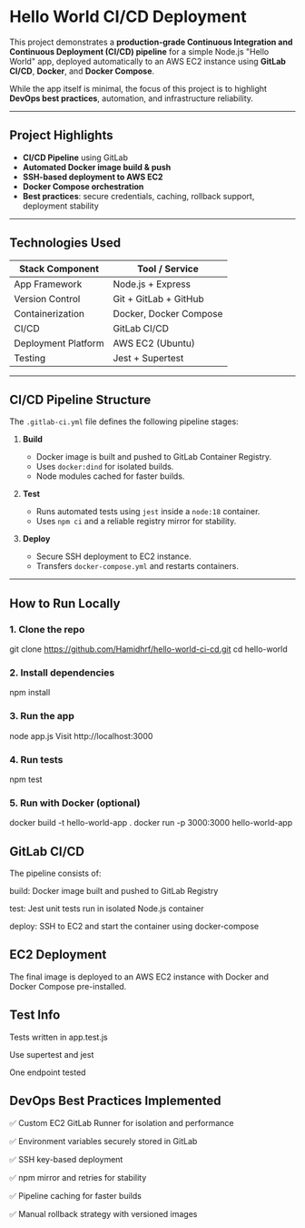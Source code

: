 # Hello World CI/CD Deployment 

This project demonstrates a **production-grade Continuous Integration and Continuous Deployment (CI/CD) pipeline** for a simple Node.js "Hello World" app, deployed automatically to an AWS EC2 instance using **GitLab CI/CD**, **Docker**, and **Docker Compose**.

While the app itself is minimal, the focus of this project is to highlight **DevOps best practices**, automation, and infrastructure reliability.

---

## Project Highlights

- **CI/CD Pipeline** using GitLab
- **Automated Docker image build & push**
- **SSH-based deployment to AWS EC2**
- **Docker Compose orchestration**
- **Best practices**: secure credentials, caching, rollback support, deployment stability

---

## Technologies Used

| Stack Component      | Tool / Service                     |
|----------------------|------------------------------------|
| App Framework        | Node.js + Express                  |
| Version Control      | Git + GitLab + GitHub              |
| Containerization     | Docker, Docker Compose             |
| CI/CD                | GitLab CI/CD                       |
| Deployment Platform  | AWS EC2 (Ubuntu)                   |
| Testing              | Jest + Supertest                   |

---

## CI/CD Pipeline Structure

The `.gitlab-ci.yml` file defines the following pipeline stages:

1. **Build**
   - Docker image is built and pushed to GitLab Container Registry.
   - Uses `docker:dind` for isolated builds.
   - Node modules cached for faster builds.

2. **Test**
   - Runs automated tests using `jest` inside a `node:18` container.
   - Uses `npm ci` and a reliable registry mirror for stability.

3. **Deploy**
   - Secure SSH deployment to EC2 instance.
   - Transfers `docker-compose.yml` and restarts containers.

---


## How to Run Locally

### 1. Clone the repo
git clone https://github.com/Hamidhrf/hello-world-ci-cd.git
cd hello-world
### 2. Install dependencies
npm install
### 3. Run the app
node app.js
Visit http://localhost:3000
### 4. Run tests
npm test
### 5. Run with Docker (optional)
docker build -t hello-world-app .
docker run -p 3000:3000 hello-world-app

## GitLab CI/CD
The pipeline consists of:

build: Docker image built and pushed to GitLab Registry

test: Jest unit tests run in isolated Node.js container

deploy: SSH to EC2 and start the container using docker-compose

## EC2 Deployment
The final image is deployed to an AWS EC2 instance with Docker and Docker Compose pre-installed.

## Test Info
Tests written in app.test.js

Use supertest and jest

One endpoint tested

## DevOps Best Practices Implemented
✅ Custom EC2 GitLab Runner for isolation and performance

✅ Environment variables securely stored in GitLab

✅ SSH key-based deployment

✅ npm mirror and retries for stability

✅ Pipeline caching for faster builds

✅ Manual rollback strategy with versioned images


